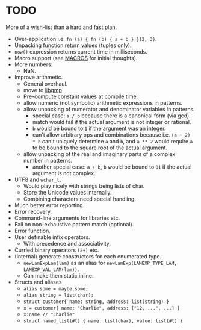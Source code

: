 # TODO

More of a wish-list than a hard and fast plan.

* Over-application i.e. `fn (a) { fn (b) { a + b } }(2, 3)`.
* Unpacking function return values (tuples only).
* `now()` expression returns current time in milliseconds.
* Macro support (see [MACROS](./MACROS.md) for initial thoughts).
* More numbers:
   * NaN.
* Improve arithmetic.
   * General overhaul.
   * move to [libgmp](https://gmplib.org/)
   * Pre-compute constant values at compile time.
   * allow numeric (not symbolic) arithmetic expressions in patterns.
   * allow unpacking of numerator and denominator variables in patterns.
      * special case: `a / b` because there is a canonical form (via gcd).
      * match would fail if the actual argument is not integer or rational.
      * `b` would be bound to `1` if the argument was an integer.
      * can't allow arbitrary ops and combinations because i.e. `(a + 2) * b`
        can't uniquely determine `a` and `b`, and `a ** 2` would require `a`
        to be bound to the square root of the
        actual argument.
   * allow unpacking of the real and imaginary parts of a complex number in patterns.
      * another special case: `a + b`, `b` would be bound to `0i` if the actual
        argument is not complex.
* UTF8 and `wchar_t`.
   * Would play nicely with strings being lists of char.
   * Store the Unicode values internally.
   * Combining characters need special handling.
* Much better error reporting.
* Error recovery.
* Command-line arguments for libraries etc.
* Fail on non-exhaustive pattern match (optional).
* Error function.
* User definable infix operators.
   * With precedence and associativity.
* Curried binary operators `(2+)` etc.
* (Internal) generate constructors for each enumerated type.
   * `newLamExpLam(lam)` as an alias for `newLamExp(LAMEXP_TYPE_LAM, LAMEXP_VAL_LAM(lam))`.
   * Can make them static inline.
* Structs and aliases
   * `alias some = maybe.some;`
   * `alias string = list(char);`
   * `struct customer{ name: string, address: list(string) }`
   * `x = customer{ name: "Charlie", address: ["12, ...", ...] }`
   * `x:name // "Charlie"`
   * `struct named_list(#t) { name: list(char), value: list(#t) }`
